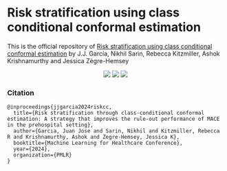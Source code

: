 # Risk stratification using class conditional conformal estimation

This is the official repository of [Risk stratification using class conditional conformal estimation](https://drive.google.com/file/d/1HpT78JHP5P0IS8Hg0X82cdm3PPF_31uA/view) by J.J. García, Nikhil Sarin, Rebecca Kitzmiller, Ashok Krishnamurthy and Jessica Zègre-Hemsey

<p align="center">
    <a style="text-decoration:none !important;" href="https://drive.google.com/file/d/1HpT78JHP5P0IS8Hg0X82cdm3PPF_31uA/view" alt="paper"> <img src="https://img.shields.io/badge/paper-PMLR%20(TBD)-red" /> </a>
    <a style="text-decoration:none !important;" href="https://docs.conda.io/en/latest/miniconda.html" alt="package management"> <img src="https://img.shields.io/badge/conda-env-green" /> </a>
    <a style="text-decoration:none !important;" href="https://opensource.org/licenses/MIT" alt="License"> <img src="https://img.shields.io/badge/license-MIT-blue.svg" /> </a>
</p>

### Citation 
```
@inproceedings{jjgarcia2024riskcc,
  title={Risk stratification through class-conditional conformal estimation: A strategy that improves the rule-out performance of MACE in the prehospital setting},
  author={Garcıa, Juan Jose and Sarin, Nikhil and Kitzmiller, Rebecca R and Krishnamurthy, Ashok and Zegre-Hemsey, Jessica K},
  booktitle={Machine Learning for Healthcare Conference},
  year={2024},
  organization={PMLR}
}
```
